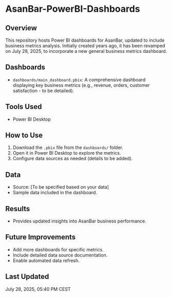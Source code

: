 # AsanBar-PowerBI-Dashboards

## Overview
This repository hosts Power BI dashboards for AsanBar, updated to include business metrics analysis. Initially created years ago, it has been revamped on July 28, 2025, to incorporate a new general business metrics dashboard.

## Dashboards
- `dashboards/main_dashboard.pbix`: A comprehensive dashboard displaying key business metrics (e.g., revenue, orders, customer satisfaction - to be detailed).

## Tools Used
- Power BI Desktop

## How to Use
1. Download the `.pbix` file from the `dashboards/` folder.
2. Open it in Power BI Desktop to explore the metrics.
3. Configure data sources as needed (details to be added).

## Data
- Source: [To be specified based on your data]
- Sample data included in the dashboard.

## Results
- Provides updated insights into AsanBar business performance.

## Future Improvements
- Add more dashboards for specific metrics.
- Include detailed data source documentation.
- Enable automated data refresh.

## Last Updated
July 28, 2025, 05:40 PM CEST
